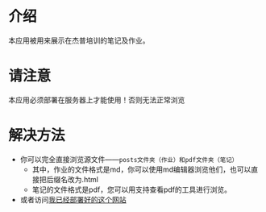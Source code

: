 # 介绍

本应用被用来展示在杰普培训的笔记及作业。

# 请注意

本应用必须部署在服务器上才能使用！否则无法正常浏览

# 解决方法

- 你可以完全直接浏览源文件——`posts文件夹（作业）和pdf文件夹（笔记）`
    - 其中，作业的文件格式是md，你可以使用md编辑器浏览他们，也可以直接把后缀名改为.html
    - 笔记的文件格式是pdf，您可以用支持查看pdf的工具进行浏览。
- 或者访问[我已经部署好的这个网站](http://www.vidorra.cn/)